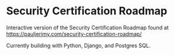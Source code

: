 # Security Certification Roadmap
Interactive version of the Security Certification Roadmap found at https://pauljerimy.com/security-certification-roadmap/

Currently building with Python, Django, and Postgres SQL.
